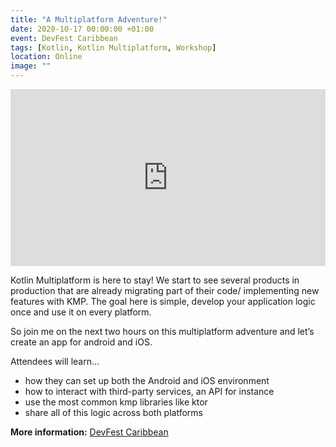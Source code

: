 ```yaml
---
title: "A Multiplatform Adventure!"
date: 2020-10-17 00:00:00 +01:00
event: DevFest Caribbean
tags: [Kotlin, Kotlin Multiplatform, Workshop]
location: Online
image: ""
---
```


<div style="left: 0; width: 100%; height: 0; position: relative; padding-bottom: 56.1972%;">
	<iframe src="https://speakerdeck.com/player/ddcf7f9806d54a4a99a66f13b145f1b2" style="border: 0; top: 0; left: 0; width: 100%; height: 100%; position: absolute;" allowfullscreen scrolling="no" allow="encrypted-media">
	</iframe>
</div>

Kotlin Multiplatform is here to stay! We start to see several products in production that are already migrating part of their code/ implementing new features with KMP. The goal here is simple, develop your application logic once and use it on every platform.

So join me on the next two hours on this multiplatform adventure and let’s create an app for android and iOS.

Attendees will learn...
- how they can set up both the Android and iOS environment
- how to interact with third-party services, an API for instance
- use the most common kmp libraries like ktor
- share all of this logic across both platforms


**More information:** <a href="https://gdg.community.dev/events/details/google-gdg-georgetown-presents-devfest-caribbean-2020/" rel="noopener">DevFest Caribbean</a>